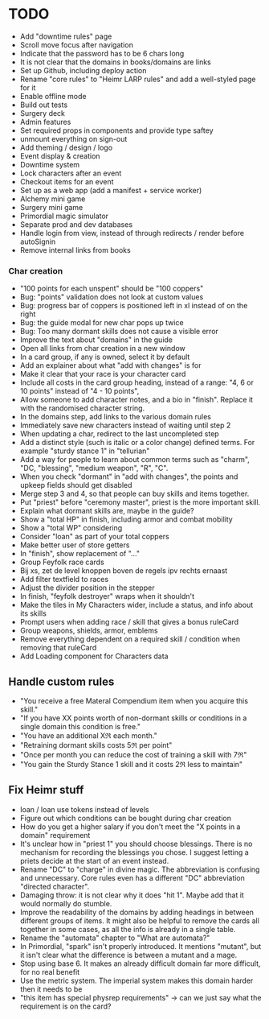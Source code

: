 # TODO

- Add "downtime rules" page
- Scroll move focus after navigation
- Indicate that the password has to be 6 chars long
- It is not clear that the domains in books/domains are links
- Set up Github, including deploy action
- Rename "core rules" to "Heimr LARP rules" and add a well-styled page for it
- Enable offline mode
- Build out tests
- Surgery deck
- Admin features
- Set required props in components and provide type saftey
- unmount everything on sign-out
- Add theming / design / logo
- Event display & creation
- Downtime system
- Lock characters after an event
- Checkout items for an event
- Set up as a web app (add a manifest + service worker)
- Alchemy mini game
- Surgery mini game
- Primordial magic simulator
- Separate prod and dev databases
- Handle login from view, instead of through redirects / render before autoSignin
- Remove internal links from books

### Char creation

- "100 points for each unspent" should be "100 coppers"
- Bug: "points" validation does not look at custom values
- Bug: progress bar of coppers is positioned left in xl instead of on the right
- Bug: the guide modal for new char pops up twice
- Bug: Too many dormant skills does not cause a visible error
- Improve the text about "domains" in the guide
- Open all links from char creation in a new window
- In a card group, if any is owned, select it by default
- Add an explainer about what "add with changes" is for
- Make it clear that your race is your character card
- Include all costs in the card group heading, instead of a range: "4, 6 or 10 points" instead of "4 - 10 points",
- Allow someone to add character notes, and a bio in "finish". Replace it with the randomised character string.
- In the domains step, add links to the various domain rules
- Immediately save new characters instead of waiting until step 2
- When updating a char, redirect to the last uncompleted step
- Add a distinct style (such is italic or a color change) defined terms. For example "sturdy stance 1" in "tellurian"
- Add a way for people to learn about common terms such as "charm", "DC, "blessing", "medium weapon", "R", "C".
- When you check "dormant" in "add with changes", the points and upkeep fields should get disabled
- Merge step 3 and 4, so that people can buy skills and items together.
- Put "priest" before "ceremony master", priest is the more important skill.
- Explain what dormant skills are, maybe in the guide?
- Show a "total HP" in finish, including armor and combat mobility
- Show a "total WP" considering
- Consider "loan" as part of your total coppers
- Make better user of store getters
- In "finish", show replacement of "..."
- Group Feyfolk race cards
- Bij xs, zet de level knoppen boven de regels ipv rechts ernaast
- Add filter textfield to races
- Adjust the divider position in the stepper
- In finish, "feyfolk destroyer" wraps when it shouldn't
- Make the tiles in My Characters wider, include a status, and info about its skills
- Prompt users when adding race / skill that gives a bonus ruleCard
- Group weapons, shields, armor, emblems
- Remove everything dependent on a required skill / condition when removing that ruleCard
- Add Loading component for Characters data

## Handle custom rules

- "You receive a free Materal Compendium item when you acquire this skill."
- "If you have XX points worth of non-dormant skills or conditions in a single domain this condition is free."
- "You have an additional Xℜ each month."
- "Retraining dormant skills costs 5ℜ per point"
- "Once per month you can reduce the cost of training a skill with 7ℜ"
- "You gain the Sturdy Stance 1 skill and it costs 2ℜ less to maintain"

## Fix Heimr stuff

- loan / loan use tokens instead of levels
- Figure out which conditions can be bought during char creation
- How do you get a higher salary if you don't meet the "X points in a domain" requirement
- It's unclear how in "priest 1" you should choose blessings. There is no mechanism for recording the blessings you chose. I suggest letting a priets decide at the start of an event instead.
- Rename "DC" to "charge" in divine magic. The abbreviation is confusing and unnecessary. Core rules even has a different "DC" abbreviation "directed character".
- Damaging throw: it is not clear why it does "hit 1". Maybe add that it would normally do stumble.
- Improve the readability of the domains by adding headings in between different groups of items. It might also be helpful to remove the cards all together in some cases, as all the info is already in a single table.
- Rename the "automata" chapter to "What are automata?"
- In Primordial, "spark" isn't properly introduced. It mentions "mutant", but it isn't clear what the difference is between a mutant and a mage.
- Stop using base 6. It makes an already difficult domain far more difficult, for no real benefit
- Use the metric system. The imperial system makes this domain harder then it needs to be
- "this item has special physrep requirements" -> can we just say what the requirement is on the card?
